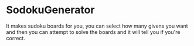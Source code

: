 # SodokuGenerator
It makes sudoku boards for you, you can select how many givens you want and then you can attempt to solve the boards and it will tell you if you're correct.
